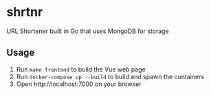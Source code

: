 # shrtnr
URL Shortener built in Go that uses MongoDB for storage

## Usage
1. Run `make frontend` to build the Vue web page
2. Run `docker-compose up --build` to build and spawn the containers
3. Open http://localhost:7000 on your browser
